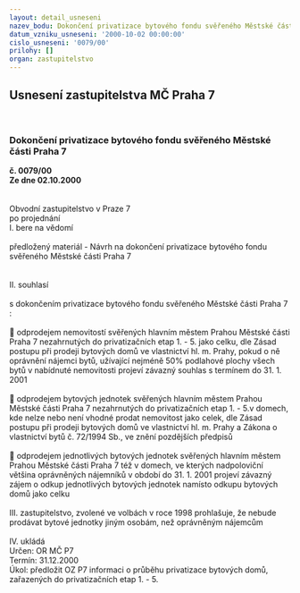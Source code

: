 ```yaml
---
layout: detail_usneseni
nazev_bodu: Dokončení privatizace bytového fondu svěřeného Městské části Praha 7
datum_vzniku_usneseni: '2000-10-02 00:00:00'
cislo_usneseni: '0079/00'
prilohy: []
organ: zastupitelstvo
---
```

<div id="ucUsn_pList" class="usn">
	<span><h2>Usnesení zastupitelstva MČ Praha 7 </h2>
<br></span><div class="standBody">
<span><h3>Dokončení privatizace bytového fondu svěřeného Městské části Praha 7</h3></span><div class="center">
		<strong>č. 0079/00</strong><br>
	</div>
<div class="center">
		<strong>Ze dne 02.10.2000</strong><br><br>
	</div>     <br>Obvodní zastupitelstvo v Praze 7<br>po projednání<br>I.	bere na vědomí<br><br> předložený materiál - Návrh na dokončení privatizace bytového fondu svěřeného Městské části Praha 7<br><br><br>II.	souhlasí <br><br>s dokončením privatizace bytového fondu svěřeného Městské části Praha 7 :<br><br> odprodejem nemovitostí svěřených hlavním městem Prahou Městské části Praha 7 nezahrnutých do privatizačních etap 1. - 5. jako celku, dle Zásad postupu při prodeji bytových domů ve vlastnictví hl. m. Prahy, pokud o ně oprávnění nájemci bytů, užívající nejméně 50% podlahové plochy všech bytů v nabídnuté nemovitosti projeví závazný souhlas s termínem do 31. 1. 2001<br><br> odprodejem bytových jednotek svěřených hlavním městem Prahou Městské části Praha 7 nezahrnutých do privatizačních etap 1. - 5.v domech, kde nelze nebo není vhodné prodat nemovitost jako celek, dle Zásad postupu při prodeji bytových domů ve vlastnictví hl. m. Prahy a  Zákona o vlastnictví bytů č. 72/1994 Sb., ve znění pozdějších předpisů<br> <br> odprodejem jednotlivých bytových jednotek svěřených hlavním městem Prahou Městské části Praha 7 též v domech, ve kterých nadpoloviční většina oprávněných nájemníků v období do 31. 1. 2001 projeví závazný zájem o odkup jednotlivých bytových jednotek namísto odkupu bytových domů jako celku<br><br>III.	zastupitelstvo, zvolené ve volbách v roce 1998 prohlašuje, že nebude prodávat bytové jednotky jiným osobám, než oprávněným nájemcům<br><br>IV.	ukládá <br>  Určen:	     	OR MČ P7<br>Termín: 31.12.2000<br>Úkol:	předložit OZ P7 informaci o průběhu privatizace bytových domů, zařazených do privatizačních etap 1. - 5.<br>
</div>
</div>